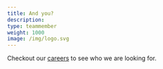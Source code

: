 ```yaml
---
title: And you?
description:
type: teammember
weight: 1000
image: /img/logo.svg
---
```


Checkout our [careers](#careers) to see who we are looking for.
